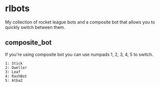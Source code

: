 # rlbots

My collection of rocket league bots and a composite bot that allows you to quickly switch between them.

## composite_bot
If you're using composite bot you can use numpads 1, 2, 3, 4, 5 to switch.

```
1: Stick
2: Dweller
3: Leaf
4: RashBot
5: Atba2
```
